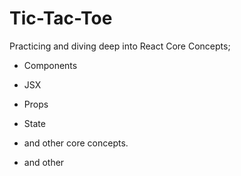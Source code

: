 # Tic-Tac-Toe

Practicing and diving deep into React Core Concepts; 
- Components
- JSX
- Props
- State
- and other core concepts.


- and other